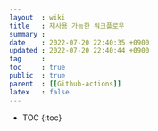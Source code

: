 ```yaml
---
layout  : wiki
title   : 재사용 가능한 워크플로우
summary : 
date    : 2022-07-20 22:40:35 +0900
updated : 2022-07-20 22:40:44 +0900
tag     : 
toc     : true
public  : true
parent  : [[Github-actions]]
latex   : false
---
```

* TOC
{:toc}

# 
